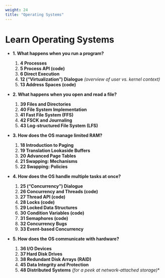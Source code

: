 ```yaml
---
weight: 24
title: "Operating Systems"
---
```


# Learn Operating Systems


* **1. What happens when you run a program?**

  1. **4 Processes**
  2. **5 Process API (code)**
  3. **6 Direct Execution**
  4. **12 (“Virtualization”) Dialogue** *(overview of user vs. kernel context)*
  5. **13 Address Spaces (code)**

* **2. What happens when you open and read a file?**

  1. **39 Files and Directories**
  2. **40 File System Implementation**
  3. **41 Fast File System (FFS)**
  4. **42 FSCK and Journaling**
  5. **43 Log-structured File System (LFS)**

* **3. How does the OS manage limited RAM?**

  1. **18 Introduction to Paging**
  2. **19 Translation Lookaside Buffers**
  3. **20 Advanced Page Tables**
  4. **21 Swapping: Mechanisms**
  5. **22 Swapping: Policies**

* **4. How does the OS handle multiple tasks at once?**

  1. **25 (“Concurrency”) Dialogue**
  2. **26 Concurrency and Threads (code)**
  3. **27 Thread API (code)**
  4. **28 Locks (code)**
  5. **29 Locked Data Structures**
  6. **30 Condition Variables (code)**
  7. **31 Semaphores (code)**
  8. **32 Concurrency Bugs**
  9. **33 Event-based Concurrency**

* **5. How does the OS communicate with hardware?**

  1. **36 I/O Devices**
  2. **37 Hard Disk Drives**
  3. **38 Redundant Disk Arrays (RAID)**
  4. **45 Data Integrity and Protection**
  5. **48 Distributed Systems** *(for a peek at network-attached storage)*\*
